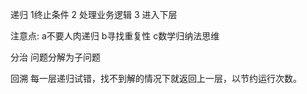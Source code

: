 递归
1终止条件 2 处理业务逻辑   3 进入下层

注意点: a不要人肉递归 b寻找重复性  c数学归纳法思维

分治
问题分解为子问题

回溯
每一层递归试错，找不到解的情况下就返回上一层，以节约运行次数。
